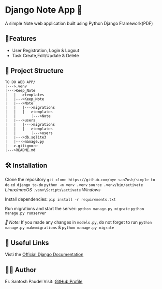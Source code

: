 # Django Note App 📝
A simple Note web application built using Python Django Framework(PDF)

## 🚀Features
- User Registration, Login & Logout
- Task Create,Edit/Update & Delete

## 📂 Project Structure
    TO DO WEB APP/
    |--->.venv
    |--->Keep_Note
    |   |--->templates
    |   |--->Keep_Note
    |   |--->Note
    |   |   |--->migrations
    |   |   |--->templates
    |   |       |--->Note
    |   |--->users
    |   |   |--->migrations
    |   |   |--->templates
    |   |       |--->users
    |   |--->db.sqlite3
    |   |--->manage.py
    |--->.gitignore
    |--->README.md


## 🛠️ Installation
Clone the repository
    ```git clone https://github.com/oye-san7osh/simple-to-do```
    ```cd django to-do```
    ```python -m venv .venv```
    ```source .venv/bin/activate ``` *Linux/macOS*
    ```.venv\Scripts\activate``` *Windows*

Install dependencies:
```pip install -r requirements.txt```

Run migrations and start the server:
```python manage.py migrate```
```python manage.py runserver```

*🚨 Note:* If you made any changes in ```models.py```, do not forget to run ```python manage.py makemigrations``` & ```python manage.py migrate```

## 🔗 Useful Links
Visti the [Official Django Documentation](https://docs.djangoproject.com/)

## 🙋‍♂️ Author
Er. Santosh Paudel
Visit: [GitHub Profile](https://github.com/oye-san7osh)
